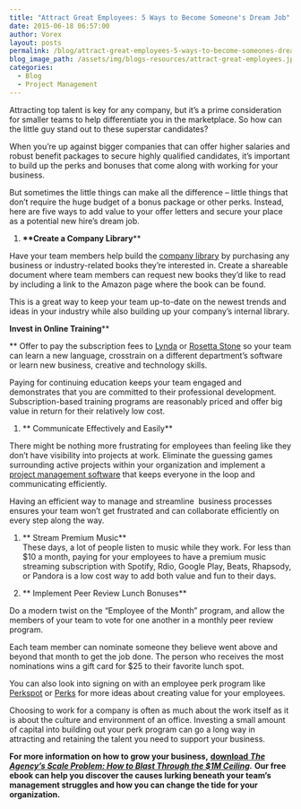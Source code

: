 ```yaml
---
title: "Attract Great Employees: 5 Ways to Become Someone's Dream Job"
date: 2015-06-18 06:57:00
author: Vorex
layout: posts
permalink: /blog/attract-great-employees-5-ways-to-become-someones-dream-job/
blog_image_path: /assets/img/blogs-resources/attract-great-employees.jpg
categories:
  - Blog
  - Project Management
---
```



Attracting top talent is key for any company, but it’s a prime consideration for smaller teams to help differentiate you in the marketplace. So how can the little guy stand out to these superstar candidates?<!--more-->

When you’re up against bigger companies that can offer higher salaries and robust benefit packages to secure highly qualified candidates, it’s important to build up the perks and bonuses that come along with working for your business.

But sometimes the little things can make all the difference – little things that don’t require the huge budget of a bonus package or other perks. Instead, here are five ways to add value to your offer letters and secure your place as a potential new hire’s dream job.

1. **\*\*Create a Company Library**\*\*

Have your team members help build the [company library](http://blog.robustsoftware.co.uk/2008/05/creating-company-library.html) by purchasing any business or industry-related books they’re interested in. Create a shareable document where team members can request new books they’d like to read by including a link to the Amazon page where the book can be found.

This is a great way to keep your team up-to-date on the newest trends and ideas in your industry while also building up your company’s internal library.

**Invest in Online Training**\*\*

\*\* Offer to pay the subscription fees to [Lynda](http://www.lynda.com/) or [Rosetta Stone](http://www.rosettastone.com/) so your team can learn a new language, crosstrain on a different department’s software or learn new business, creative and technology skills.

Paying for continuing education keeps your team engaged and demonstrates that you are committed to their professional development. Subscription-based training programs are reasonably priced and offer big value in return for their relatively low cost.

1. \*\* Communicate Effectively and Easily\*\*

There might be nothing more frustrating for employees than feeling like they don’t have visibility into projects at work. Eliminate the guessing games surrounding active projects within your organization and implement a [project management software](http://www.vorex.com/product/online-project-management/) that keeps everyone in the loop and communicating efficiently.

Having an efficient way to manage and streamline  business processes ensures your team won’t get frustrated and can collaborate efficiently on every step along the way.

1. \*\* Stream Premium Music\*\*
   <br> These days, a lot of people listen to music while they work. For less than $10 a month, paying for your employees to have a premium music streaming subscription with Spotify, Rdio, Google Play, Beats, Rhapsody, or Pandora is a low cost way to add both value and fun to their days.

2. \*\* Implement Peer Review Lunch Bonuses\*\*

Do a modern twist on the “Employee of the Month” program, and allow the members of your team to vote for one another in a monthly peer review program.

Each team member can nominate someone they believe went above and beyond that month to get the job done. The person who receives the most nominations wins a gift card for $25 to their favorite lunch spot.

You can also look into signing on with an employee perk program like [Perkspot](http://www.perkspot.com/) or [Perks](http://perks.com/) for more ideas about creating value for your employees.

Choosing to work for a company is often as much about the work itself as it is about the culture and environment of an office. Investing a small amount of capital into building out your perk program can go a long way in attracting and retaining the talent you need to support your business.

**For more information on how to grow your business,** [**download** ***The Agency’s Scale Problem: How to Blast Through the $1M Ceiling***](http://vorex.hs-sites.com/agency-scale-ebook?__hstc=100746398.b2843db0333d5242d1d7cad84e1e93d1.1428948442272.1433544441781.1433793493875.19&amp;__hssc=100746398.13.1433793493875&amp;__hsfp=357257685)***.*** **Our free ebook can help you discover the causes lurking beneath your team’s management struggles and how you can change the tide for your organization.**